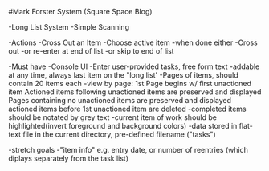 #Mark Forster System (Square Space Blog)

-Long List System
	-Simple Scanning
	
-Actions
	-Cross Out an Item
	-Choose active item
		-when done either
			-Cross out
			-or re-enter at end of list
			-or skip to end of list
			
-Must have
	-Console UI
	-Enter user-provided tasks, free form text
		-addable at any time, always last item on the "long list'
	-Pages of items, should contain 20 items each
	-view by page: 
		1st Page begins w/ first unactioned item
		Actioned items following unactioned items are preserved and displayed
		Pages containing no unactioned items are preserved and displayed
		actioned items before 1st unactioned item are deleted
	-completed items should be notated by grey text
	-current item of work should be highlighted(invert foreground and background colors)
	-data stored in flat-text file in the current directory, pre-defined filename ("tasks")
	
-stretch goals
	-"item info" e.g. entry date, or number of reentries (which diplays 
	separately from the task list)